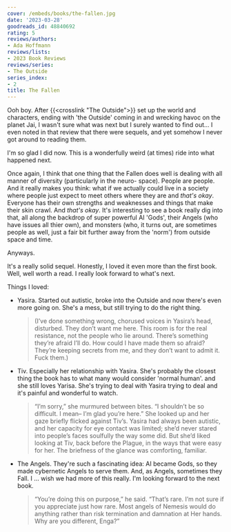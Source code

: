 ```yaml
---
cover: /embeds/books/the-fallen.jpg
date: '2023-03-28'
goodreads_id: 48840692
rating: 5
reviews/authors:
- Ada Hoffmann
reviews/lists:
- 2023 Book Reviews
reviews/series:
- The Outside
series_index:
- 2
title: The Fallen
---
```

Ooh boy. After {{<crosslink "The Outside">}} set up the world and characters, ending with 'the Outside' coming in and wrecking havoc on the planet Jai, I wasn't sure what was next but I surely wanted to find out... I even noted in that review that there were sequels, and yet somehow I never got around to reading them. 

I'm so glad I did now. This is a wonderfully weird (at times) ride into what happened next. 

Once again, I think that one thing that the Fallen does well is dealing with all manner of diversity (particularly in the neuro- space). People are people. And it really makes you think: what if we actually could live in a society where people just expect to meet others where they are and *that's okay*. Everyone has their own strengths and weaknesses and things that make their skin crawl. And *that's okay*. It's interesting to see a book really dig into that, all along the backdrop of super powerful AI 'Gods', their Angels (who have issues all thier own), and monsters (who, it turns out, are sometimes people as well, just a fair bit further away from the 'norm') from outside space and time. 

Anyways. 

It's a really solid sequel. Honestly, I loved it even more than the first book. Well, well worth a read. I really look forward to what's next. 

<!--more-->

Things I loved:

* Yasira. Started out autistic, broke into the Outside and now there's even more going on. She's a mess, but still trying to do the right thing. 

    > (I’ve done something wrong, chorused voices in Yasira’s head, disturbed. They don’t want me here. This room is for the real resistance, not the people who lie around. There’s something they’re afraid I’ll do. How could I have made them so afraid? They’re keeping secrets from me, and they don’t want to admit it. Fuck them.)

* Tiv. Especially her relationship with Yasira. She's probably the closest thing the book has to what many would consider 'normal human'. and she still loves Yarisa. She's trying to deal with Yasira trying to deal and it's painful and wonderful to watch. 

    > “I’m sorry,” she murmured between bites. “I shouldn’t be so difficult. I mean– I’m glad you’re here.” She looked up and her gaze briefly flicked against Tiv’s. Yasira had always been autistic, and her capacity for eye contact was limited; she’d never stared into people’s faces soulfully the way some did. But she’d liked looking at Tiv, back before the Plague, in the ways that were easy for her. The briefness of the glance was comforting, familiar.

* The Angels. They're such a fascinating idea: AI became Gods, so they made cybernetic Angels to serve them. And, as Angels, sometimes they Fall. I ... wish we had more of this really. I'm looking forward to the next book. 

    > “You’re doing this on purpose,” he said. “That’s rare. I’m not sure if you appreciate just how rare. Most angels of Nemesis would do anything rather than risk termination and damnation at Her hands. Why are you different, Enga?”